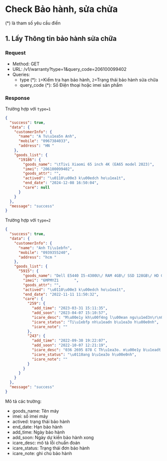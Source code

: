 # Check Bảo hành, sửa chửa


(*) là tham số yêu cầu điền

## 1. Lấy Thông tin bảo hành sửa chữa

### Request

- Method:  GET 
- URL: /v1/warranty?type=1&query_code=206100099402
- Queries:
  - type (*): `1`=Kiểm tra hạn bảo hành, `2`=Trạng thái bảo hành sửa chữa 
  - query_code (*): Số Điện thoại hoặc imei sản phẩm


### Response

Trường hợp với `type=1`

```json
{
  "success": true,
  "data": {
    "customerInfo": {
      "name": "A Tu\u1ea5n Anh",
      "mobile": "0967384033",
      "address": "HN "
    },
    "goods_list": {
      "19186": {
        "goods_name": "\tTivi Xiaomi 65 inch 4K (EA65 model 2023)",
        "imei": "206100099402",
        "goods_attr": "",
        "actived": "\u0110\u00e3 k\u00edch ho\u1ea1t",
        "end_date": "2024-12-08 16:50:04",
        "care": null
      }
    }
  },
  "message": "success"
}
```

Trường hợp với `type=2`

```json
{
  "success": true,
  "data": {
    "customerInfo": {
      "name": "Anh Ti\u1ebfn",
      "mobile": "0939355240",
      "address": "hcm "
    },
    "goods_list": {
      "5915": {
        "goods_name": "Dell E5440 I5-4300U\/ RAM 4GB\/ SSD 128GB\/ HD Graphics 4400\/ 14 INCH HD",
        "imei": "6MPMYZ1       ",
        "goods_attr": "",
        "actived": "\u0110\u00e3 k\u00edch ho\u1ea1t",
        "end_date": "2022-11-11 11:50:32",
        "care": {
          "259": {
            "add_time": "2023-03-31 15:11:35",
            "add_soon": "2023-04-07 15:10:57",
            "icare_desc": "M\u00e1y kh\u00f4ng l\u00ean ngu\u1ed3n\r\n0774399481 (ANH H\u1eb0NG)",
            "icare_status": "Ti\u1ebfp nh\u1eadn b\u1ea3o h\u00e0nh",
            "icare_note": ""
          },
          "243": {
            "add_time": "2022-09-30 19:22:07",
            "add_soon": "2022-10-07 12:21:19",
            "icare_desc": "036 2695 878 C Th\u1ea3o. m\u00e1y b\u1eadt kh\u00f4ng l\u00ean ngu\u1ed3n",
            "icare_status": "\u0110ang b\u1ea3o h\u00e0nh",
            "icare_note": ""
          }
        }
      }
    }
  },
  "message": "success"
}
```

Mô tả các trường:

- goods_name: Tên máy
- imei: số imei máy
- actived: trạng thái bảo hành
- end_date: Hạn bảo hành
- add_time: Ngày bảo hành
- add_soon: Ngày dự kiến bảo hành xong
- icare_desc: mô tả lỗi chuẩn đoán
- icare_status: Trạng thái đơn bảo hành
- icare_note: ghi chú bảo hành